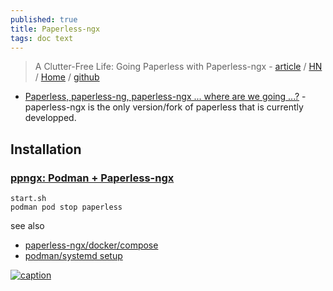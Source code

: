 ```yaml
---
published: true
title: Paperless-ngx
tags: doc text
---
```

> A Clutter-Free Life: Going Paperless with Paperless-ngx - [article](https://nerdyarticles.com/a-clutter-free-life-with-paperless-ngx/) / [HN](https://news.ycombinator.com/item?id=37800951) / [Home](https://docs.paperless-ngx.com/) / [github](https://github.com/paperless-ngx/paperless-ngx)

- [Paperless, paperless-ng, paperless-ngx ... where are we going ...?](https://www.reddit.com/r/selfhosted/comments/100gm61/paperless_paperlessng_paperlessngx_where_are_we/) - paperless-ngx is the only version/fork of paperless that is currently developped.

## Installation

### [ppngx: Podman + Paperless-ngx](https://github.com/jdoss/ppngx)

`start.sh`  
`podman pod stop paperless` 

see also
- [    paperless-ngx/docker/compose](https://github.com/paperless-ngx/paperless-ngx/blob/main/docker/compose/docker-compose.sqlite.yml)
- [podman/systemd setup](https://www.reddit.com/r/selfhosted/comments/16z8c9y/comment/k3esxcv/?utm_source=share&utm_medium=web2x&context=3)

[![caption](https://docs.paperless-ngx.com/assets/screenshots/documents-smallcards.png#only-light)](https://docs.paperless-ngx.com)
